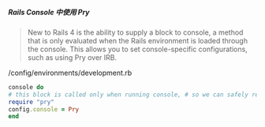 ##### Rails Console 中使用 Pry

> New to Rails 4 is the ability to supply a block to console, a method that is only evaluated when the Rails environment is loaded through the console. This allows you to set console-specific configurations, such as using Pry over IRB.

/config/environments/development.rb
```ruby
console do# this block is called only when running console, # so we can safely require pry hererequire "pry"config.console = Pryend
```

